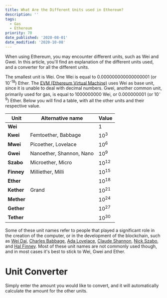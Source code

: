 ```yaml
---
title: What Are the Different Units used in Ethereum?
description: ''
tags:
  - Gas
  - Ethereum
priority: 70
date_published: '2020-08-01'
date_modified: '2020-10-08'
---
```


When using Ethereum, you may encounter different units, such as Wei and Gwei. In this article, you'll find an explanation of the different units used, and a converter for all the different units.

The smallest unit is Wei. One Wei is equal to 0.000000000000000001 (or 10<sup>-18</sup>) Ether. The [EVM (Ethereum Virtual Machine)](https://medium.com/mycrypto/the-ethereum-virtual-machine-how-does-it-work-9abac2b7c9e) uses Wei as base unit, since it is unable to deal with decimal numbers. Gwei, another common unit, primarily used for gas, is equal to 1000000000 Wei, or 0.000000001 (or 10<sup>-9</sup>) Ether. Below you will find a table, with all the other units and their respective value.

| Unit       | Alternative name         | Value           |
| ---------- | ------------------------ | --------------- |
| **Wei**    |                          | 1               |
| **Kwei**   | Femtoether, Babbage      | 10<sup>3</sup>  |
| **Mwei**   | Picoether, Lovelace      | 10<sup>6</sup>  |
| **Gwei**   | Nanoether, Shannon, Nano | 10<sup>9</sup>  |
| **Szabo**  | Microether, Micro        | 10<sup>12</sup> |
| **Finney** | Milliether, Milli        | 10<sup>15</sup> |
| **Ether**  |                          | 10<sup>18</sup> |
| **Kether** | Grand                    | 10<sup>21</sup> |
| **Mether** |                          | 10<sup>24</sup> |
| **Gether** |                          | 10<sup>27</sup> |
| **Tether** |                          | 10<sup>30</sup> |

Some of these unit names refer to people that played a significant role in the creation of the computer, or in the development of the blockchain, such as [Wei Dai](https://en.wikipedia.org/wiki/Wei_Dai), [Charles Babbage](https://en.wikipedia.org/wiki/Charles_Babbage), [Ada Lovelace](https://en.wikipedia.org/wiki/Ada_Lovelace), [Claude Shannon](https://en.wikipedia.org/wiki/Claude_Shannon), [Nick Szabo](https://en.wikipedia.org/wiki/Nick_Szabo), and [Hal Finney](<https://en.wikipedia.org/wiki/Hal_Finney_(computer_scientist)>). Most of these unit names are not commonly used though, and in most cases it's best to stick to Wei, Gwei and Ether.

# Unit Converter

Simply enter the amount you would like to convert, and it will automatically calculate the amount for the other units.

<UnitConverter />

